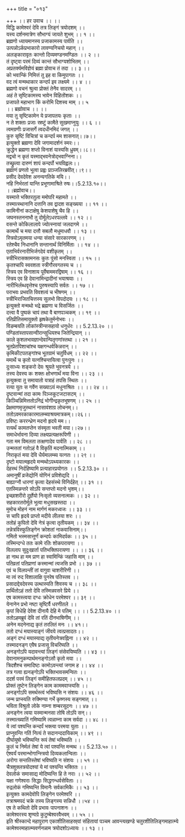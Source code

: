 +++
title = "०१३"

+++
।। हर उवाच ।। ।।  
विद्धि कामेश्वरं देवि तत्र लिङ्गं त्रयोदशम् ।।  
यस्य दर्शनमात्रेण सौभाग्यं जायते शुभम् ।। १ ।।  
ब्रह्मणो ध्यायमानस्य प्रजाकामस्य पार्वति ।।  
उत्पन्नोऽर्कप्रभाकारो लावण्यनिचयो महान् ।।  
अलङ्कारावृतः कान्तो दिव्यमण्डनमण्डितः ।। २ ।।  
तं दृष्ट्वा परमं दिव्यं कान्तं सौभाग्यशोभितम् ।।  
अप्रतर्क्यमविज्ञेयं ब्रह्मा प्रोवाच तं तदा ।। ३ ।।  
को भवान्किं निमित्तं तु इह वा किमुपागतः ।।  
वद त्वं मन्मथाकार कन्दर्प इव लक्ष्यमे ।। ४ ।।  
ब्रह्मणो वचनं श्रुत्वा प्रोक्तं तेनैव सादरम् ।।  
अहं ते सृष्टिकामस्य भावेन विहितोंशकः ।।  
प्रजापते महाभाग किं करोमि दिशस्व माम् ।। ५  
।। ब्रह्मोवाच ।। ।।  
मया तु सृष्टिकामेन ये प्रजापतयः कृताः ।।  
न ते शक्ताः प्रजाः स्रष्टुं कामैते सुखमाप्नुयुः ।। ६ ।।  
त्वमग्रणीः प्रजासर्गे त्वदधीनमिदं जगत् ।।  
कुरु सृष्टिं विचित्रां च कन्दर्प मम शासनात्।।७।।  
इत्युक्तो ब्रह्मणा देवि जगामादर्शनं स्मरः।।  
क्रुद्धेन ब्रह्मणा शप्तो विनाशं यास्यसि ध्रुवम्।।८।।  
मद्वचो न कृतं यस्माद्भवनेत्रोद्भवाग्निना।।  
तच्छ्रुत्वा दारुणं शापं कन्दर्पो भयविह्वलः।।  
ब्रह्माणं प्रणतो भूत्वा प्रह्वः प्राञ्जलिरब्रवीत्।।९।।  
प्रसीद देवदेवेश अनन्यगतिके मयि।।  
नहि निर्भरतां यान्ति प्रभूणामाश्रिते रुषः।।5.2.13.१०।।  
।।ब्रह्मोवाच।।  
यस्मात्ते भक्तिरतुला ममोपरि महामते ।।  
तस्मात्स्थानानि दत्तानि तव द्वादश सङ्ख्यया ।। ११ ।।  
कामिनीनां कटाक्षेषु केशपाशेषु चैव हि ।।  
जघनस्तननाभौ तु दोर्मूलेऽधरपल्लवे ।। १२ ।।  
वसन्ते कोकिलालापे ज्योत्स्नायां जलदागमे ।।  
कामार्थे च मया दत्तौ सबलौ मधुमाधवौ ।। १३ ।।  
स्त्रियोऽमृतमया धन्या संसारे सारकारणम् ।।  
रतेश्चैव निधानानि सन्तानार्थं विनिर्मिताः ।। १४ ।।  
एताभिर्वरनारीभिर्जगदेवं वशीकृतम् ।।  
स्त्रीभिरासक्तमनसः कुतः पुंसो मनस्विता ।। १५ ।।  
कृतश्चापि स्ववशता स्त्रीगौरवगतस्य च ।।  
स्त्रिय एव विनाशाय पूर्वेषाममरद्विषाम् ।। १६ ।।  
स्त्रिय एव हि देवानामिन्द्रादीनां भयाश्रयाः ।।  
नारीभिर्लब्धवृत्तेश्च पुरुषस्यापि सर्वतः ।। १७ ।।  
पराभवः प्रभवति विवशत्वं च भीषणम् ।।  
स्त्रीभिराजितचित्तस्य सुलभो विपदोदयः ।। १८ ।।  
इत्युक्तो मन्मथो भद्रे ब्रह्मणा च विसर्जितः ।।  
दत्त्वा वै पुष्पकं चापं तथा वै बाणपञ्चकम् ।। १९ ।।  
रतिप्रीतिसमायुक्तो झषकेतुर्मनोभवः ।।  
विडम्बयति लोकांस्त्रीन्ससहायो धनुर्धरः ।। 5.2.13.२० ।।  
पण्डितांस्तापसान्वीरान्सुधियश्च जितेन्द्रियान् ।।  
काले कुशलभावज्ञान्देवान्पितृगणांस्तथा ।। २१ ।।  
भूतप्रेतपिशाचांश्च यक्षगन्धर्वकिन्नरान् ।।  
कृमिकीटपतङ्गांश्च भूतग्रामं चतुर्विधम् ।। २२ ।।  
ममार्थे च कृतो यत्नश्चिन्तयित्वा पुनःपुनः ।।  
दुःसाध्यः शङ्करो देवः श्रूयते भुवनत्रये ।।  
तस्य देवस्य कः शक्तः क्षोभणार्थं मया विना ।। २३ ।।  
इत्युक्त्वा तु समायातो यत्राहं तपसि स्थितः ।।  
रत्या युतः स गर्वेण सख्याऽयं मधुनाश्रितः ।। ।। २४ ।।  
दृष्टवान्मां तदा कामः पिञ्जकूटजटासटम् ।।  
किञ्चिन्निमित्ततोऽनिद्रं भोगीन्द्रकृतभूषणम् ।। २५ ।।  
प्रेक्षमाणमृजुस्थानं नासावंशाग्र लोचनम्।।  
ततोऽवमरकाकारमालम्ब्याश्रयमात्रकम्।।२६।।  
प्रविष्टः कररन्ध्रेण मदनो हृदये मम।।  
रत्यर्थं कामतप्तेन संस्मृता भवती मया।।२७।।  
समाधेर्भावना दिव्या लक्ष्यप्रत्यक्षरूपिणी ।।  
गता मम विमलता तत्क्षणादेव पार्वति ।। २८ ।।  
उन्मत्ततां गतोऽहं वै विकृतिं मदनात्मिकाम् ।।  
निराकृतं मया देवि धैर्यमालम्ब्य यत्नतः ।। २९ ।।  
दृष्टो मयात्महृदये मन्मथोऽपथ्यकारकः ।।  
देहस्थं निर्दहिष्यामि प्रत्याहारप्रयोगतः ।। 5.2.13.३० ।।  
अमानुषीं व्रजेद्योनिं योगिनं प्रविशेद्यदि ।।  
बाह्याग्नौ धारणां कृत्वा देहसंस्थे विनिर्दहेत् ।। ३१ ।।  
एतस्मिन्नन्तरे सोऽपि सन्तप्तो मदनो भृशम्।।  
इच्छाशरीरो दुर्ज्ञेयो निःसृतो व्यसनात्मकः ।। ३२ ।।  
सहकारतरोर्मूले भूत्वा मधुसखस्तदा ।।  
मुमोच मोहनं नाम मार्गणं मकरध्वजः ।। ३३ ।।  
स चापि हृदये प्राप्तो मदीये लीलया शरः ।।  
ततोहं कुपितो देवि नेत्रं कृत्वा तृतीयकम् ।। ३४ ।।  
तन्नेत्रविस्फुलिङ्गेन क्रोशतां नाकवासिनाम्।।  
गमितो भस्मसात्तूर्णं कन्दर्पः कामिदर्पकः ।। ३५ ।।  
तस्मिन्दग्धे ततः कामे रतिः शोकपरायणा ।।  
विललाप सुदुःखार्ता पतिभक्तिपरायणा ।। ।। ३६ ।।  
 हा नाथ हा मम प्राण हा स्वामिन्किं जहासि माम् ।।  
पतिव्रतां पतिप्राणां कस्मान्मां त्यजसि प्रभो ।। ३७ ।।  
एवं च विलपन्तीं तां वागुवा चाशरीरिणी ।।  
मा त्वं रुद विशालाक्षि पुनरेष पतिस्तव ।।  
प्रसादाद्देवदेवस्य उत्थास्यति शिवस्य च ।। ३८ ।।  
प्रार्थितोऽहं ततो देवि तस्मिन्नवसरे प्रिये ।।  
एष कामस्त्वया दग्धः क्रोधेन परमेश्वर ।। ३९ ।।  
येनानेन प्रभो नष्टा सृष्टिर्वै धरणीतले ।।  
कृपां विधेहि देवेश दीनायै देहि मे पतिम् ।। ।। 5.2.13.४० ।।  
ततोऽहमब्रुवं देवि तां रतिं दीनभाषिणीम् ।।  
अनेन मदनेनाद्य कृतं तरलितं मनः ।। ४१।।  
ततो दग्धं मयास्याङ्गं जीवये त्वत्प्रसादतः।।  
अङ्गं दग्धं मयास्याद्य तृतीयनेत्रवह्निना ।। ४२ ।।  
तस्मादनङ्ग एवैष प्रजासु विचरिष्यति ।।  
अनङ्गोऽपि यदावन्त्यां लिङ्गं संसेवयिष्यति ।। ४३ ।।  
देवानामनुकम्पार्थमनङ्गोऽसौ कृतो मया ।।  
त्रिदशैश्च समादिष्टः कामोऽवन्त्यां जगाम ह ।। ४४ ।।  
तत्र गत्वा ह्यनङ्गोऽपि भक्तिभावसमन्वितः ।।  
ददर्श परमं लिङ्गं समीहितफलप्रदम् ।। ४५ ।।  
प्रोक्तं तुष्टेन लिङ्गेन काम काममवाप्स्यसि ।।  
अनङ्गोऽपि समर्थस्त्वं भविष्यसि न संशयः ।। ४६ ।।  
जन्म प्राप्स्यति रुक्मिण्या गर्भे कृष्णस्य सङ्गमात् ।।  
भविता विश्रुतो लोके नाम्ना शम्बरसूदनः ।। ४७ ।।  
अनङ्गेन त्वया यस्मान्मनसा तोषि तोऽपि सन्।।  
तस्मात्ख्यातिं गमिष्यामि त्वन्नाम्ना काम सर्वदा ।। ४८ ।।  
ये त्वां पश्यन्ति कन्दर्पं भक्त्या परमया युताः ।।  
प्राप्नुवन्ति गतिं नित्यं ते सदानन्ददायिकाम् ।। ४९ ।।  
दीर्घायुषो भविष्यन्ति रूपं तेषां भविष्यति ।।  
कुलं च निर्मलं तेषां ये त्वां पश्यन्ति मन्मथ ।। 5.2.13.५० ।।  
ऐश्वर्यं परमान्भोगान्स्त्रियो दिव्यकलान्विताः ।।  
अरोगा सन्ततिस्तेषां भविष्यति न संशयः ।। ५१ ।।  
चैत्रशुक्लत्रयोदश्यां ये मां पश्यन्ति भक्तितः ।।  
देवलोकं समासाद्य मोदिष्यन्ति हि ते नराः ।। ५२ ।।  
यक्षा गणेश्वराः सिद्धाः सिद्धगन्धर्वसेविताः ।।  
रुद्रलोकं गमिष्यन्ति विमानैः सर्वकामिकैः ।। ५३ ।।  
इत्युक्तः कामदेवोपि लिङ्गेन परमेश्वरि ।।  
तत्राश्रमपदं चक्रे तस्य लिङ्गस्य सन्निधौ ।।५४ ।।  
एष ते कथितो देवि प्रभावः पापनाशनः ।।  
कामेश्वरस्य शृण्वग्रे कुटुम्बेश्वरवैभवम् ।। ५५ ।।  
इति श्रीस्कान्दे महापुराण एकाशीतिसाहस्र्यां संहितायां पञ्चम आवन्त्यखण्डे चतुरशीतिलिङ्गमाहात्म्ये कामेश्वरमाहात्म्यवर्णनन्नाम त्रयोदशोऽध्यायः ।। १३ ।।